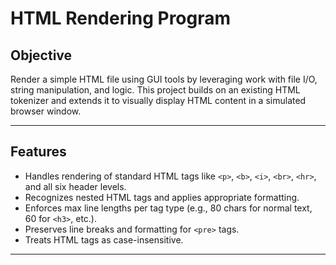 # HTML Rendering Program

## Objective

Render a simple HTML file using GUI tools by leveraging work with file I/O, string manipulation, and logic. This project builds on an existing HTML tokenizer and extends it to visually display HTML content in a simulated browser window.

---

## Features

- Handles rendering of standard HTML tags like `<p>`, `<b>`, `<i>`, `<br>`, `<hr>`, and all six header levels.
- Recognizes nested HTML tags and applies appropriate formatting.
- Enforces max line lengths per tag type (e.g., 80 chars for normal text, 60 for `<h3>`, etc.).
- Preserves line breaks and formatting for `<pre>` tags.
- Treats HTML tags as case-insensitive.

---

